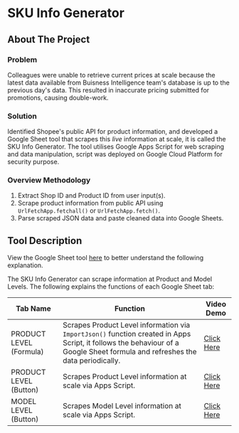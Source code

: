 # SKU Info Generator

## About The Project

### Problem
Colleagues were unable to retrieve current prices at scale because the latest data available from Buisness Intelligence team's database is up to the previous day's data. This resulted in inaccurate pricing submitted for promotions, causing double-work.

### Solution
Identified Shopee's public API for product information, and developed a Google Sheet tool that scrapes this *live* information at scale, it is called the SKU Info Generator.
The tool utilises Google Apps Script for web scraping and data manipulation, script was deployed on Google Cloud Platform for security purpose.

### Overview Methodology
1. Extract Shop ID and Product ID from user input(s).
2. Scrape product information from public API using `UrlFetchApp.fetchall()` or `UrlFetchApp.fetch()`.
3. Parse scraped JSON data and paste cleaned data into Google Sheets.

## Tool Description

View the Google Sheet tool [here](https://docs.google.com/spreadsheets/d/14wz4TupMTORjQtk5QUA6pfkCG9u1cVCpYRvyqfFxWNk/edit?usp=sharing) to better understand the following explanation.

The SKU Info Generator can scrape information at Product and Model Levels. The following explains the functions of each Google Sheet tab:

Tab Name | Function | Video Demo
------------ | -------------  | -------------
PRODUCT LEVEL (Formula) | Scrapes Product Level information via `ImportJson()` function created in Apps Script, it follows the behaviour of a Google Sheet formula and refreshes the data periodically. | [Click Here](https://drive.google.com/file/d/1zxoYni4NvsHaF8-AErUem9Wm_-RsNeiV/view?usp=sharing)
PRODUCT LEVEL (Button) | Scrapes Product Level information at scale via Apps Script. | [Click Here](https://drive.google.com/file/d/10PkRZokPmth7BT02JJl6LHCB8XJo9uVR/view?usp=sharing)
MODEL LEVEL (Button) | Scrapes Model Level information at scale via Apps Script. | [Click Here](https://drive.google.com/file/d/1T0su63sFC-C_tJrk8RuWp6pqP3IkPccA/view?usp=sharing)
